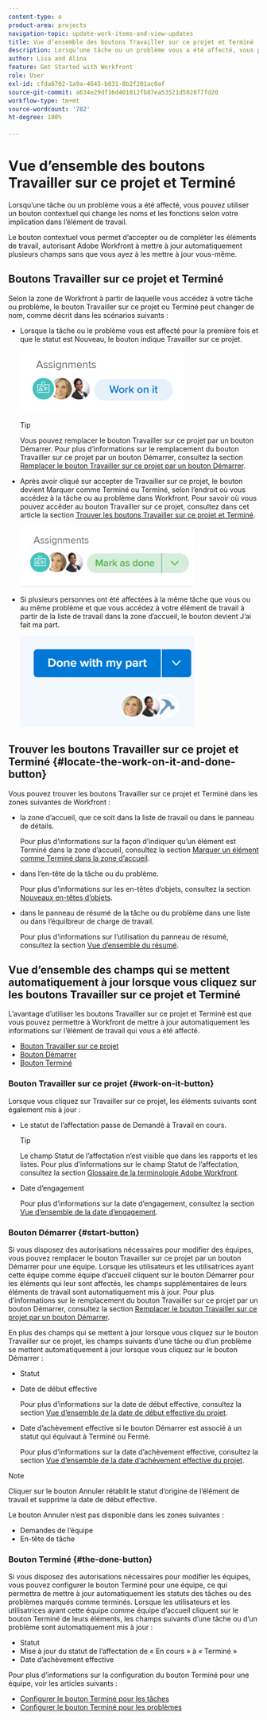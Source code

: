 ```yaml
---
content-type: o
product-area: projects
navigation-topic: update-work-items-and-view-updates
title: Vue d’ensemble des boutons Travailler sur ce projet et Terminé
description: Lorsqu’une tâche ou un problème vous a été affecté, vous pouvez utiliser un bouton contextuel qui change les noms et les fonctions selon votre implication dans l’élément de travail.
author: Lisa and Alina
feature: Get Started with Workfront
role: User
exl-id: cfda6702-1a9a-4645-b031-8b2f201ac0af
source-git-commit: a634e29df16d401812fb87ea53521d5028f7fd20
workflow-type: tm+mt
source-wordcount: '782'
ht-degree: 100%

---
```


# Vue d’ensemble des boutons Travailler sur ce projet et Terminé

Lorsqu’une tâche ou un problème vous a été affecté, vous pouvez utiliser un bouton contextuel qui change les noms et les fonctions selon votre implication dans l’élément de travail.

Le bouton contextuel vous permet d’accepter ou de compléter les éléments de travail, autorisant Adobe Workfront à mettre à jour automatiquement plusieurs champs sans que vous ayez à les mettre à jour vous-même.

## Boutons Travailler sur ce projet et Terminé

Selon la zone de Workfront à partir de laquelle vous accédez à votre tâche ou problème, le bouton Travailler sur ce projet ou Terminé peut changer de nom, comme décrit dans les scénarios suivants : 

* Lorsque la tâche ou le problème vous est affecté pour la première fois et que le statut est Nouveau, le bouton indique Travailler sur ce projet.

  ![](assets/nwe-work-on-it-button.png)

  >[!TIP]
  >
  >Vous pouvez remplacer le bouton Travailler sur ce projet par un bouton Démarrer. Pour plus d’informations sur le remplacement du bouton Travailler sur ce projet par un bouton Démarrer, consultez la section [Remplacer le bouton Travailler sur ce projet par un bouton Démarrer](../../people-teams-and-groups/create-and-manage-teams/work-on-it-button-to-start-button.md).

* Après avoir cliqué sur accepter de Travailler sur ce projet, le bouton devient Marquer comme Terminé ou Terminé, selon l’endroit où vous accédez à la tâche ou au problème dans Workfront. Pour savoir où vous pouvez accéder au bouton Travailler sur ce projet, consultez dans cet article la section [Trouver les boutons Travailler sur ce projet et Terminé](#locate-the-work-on-it-and-done-button).

  ![](assets/nwe-mark-as-done-button-350x122.png)

* Si plusieurs personnes ont été affectées à la même tâche que vous ou au même problème et que vous accédez à votre élément de travail à partir de la liste de travail dans la zone d’accueil, le bouton devient J’ai fait ma part.

  ![](assets/home-left-done-with-my-part-button-350x184.png)

## Trouver les boutons Travailler sur ce projet et Terminé {#locate-the-work-on-it-and-done-button}

Vous pouvez trouver les boutons Travailler sur ce projet et Terminé dans les zones suivantes de Workfront :

* la zone d’accueil, que ce soit dans la liste de travail ou dans le panneau de détails.

  Pour plus d’informations sur la façon d’indiquer qu’un élément est Terminé dans la zone d’accueil, consultez la section [Marquer un élément comme Terminé dans la zone d’accueil](../../workfront-basics/using-home/using-the-home-area/mark-item-done-in-home.md).

* dans l’en-tête de la tâche ou du problème.

  Pour plus d’informations sur les en-têtes d’objets, consultez la section [Nouveaux en-têtes d’objets](../../workfront-basics/the-new-workfront-experience/new-object-headers.md).

* dans le panneau de résumé de la tâche ou du problème dans une liste ou dans l’équilbreur de charge de travail.

  Pour plus d’informations sur l’utilisation du panneau de résumé, consultez la section [Vue d’ensemble du résumé](../../workfront-basics/the-new-workfront-experience/summary-overview.md).

## Vue d’ensemble des champs qui se mettent automatiquement à jour lorsque vous cliquez sur les boutons Travailler sur ce projet et Terminé

L’avantage d’utiliser les boutons Travailler sur ce projet et Terminé est que vous pouvez permettre à Workfront de mettre à jour automatiquement les informations sur l’élément de travail qui vous a été affecté.

* [Bouton Travailler sur ce projet](#work-on-it-button)
* [Bouton Démarrer](#start-button)
* [Bouton Terminé](#the-done-button)

### Bouton Travailler sur ce projet {#work-on-it-button}

Lorsque vous cliquez sur Travailler sur ce projet, les éléments suivants sont également mis à jour :

* Le statut de l’affectation passe de Demandé à Travail en cours.

  >[!TIP]
  >
  >Le champ Statut de l’affectation n’est visible que dans les rapports et les listes. Pour plus d’informations sur le champ Statut de l’affectation, consultez la section [Glossaire de la terminologie Adobe Workfront](../../workfront-basics/navigate-workfront/workfront-navigation/workfront-terminology-glossary.md).

* Date d’engagement

  Pour plus d’informations sur la date d’engagement, consultez la section [Vue d’ensemble de la date d’engagement](../../manage-work/projects/updating-work-in-a-project/overview-of-commit-dates.md).

### Bouton Démarrer {#start-button}

Si vous disposez des autorisations nécessaires pour modifier des équipes, vous pouvez remplacer le bouton Travailler sur ce projet par un bouton Démarrer pour une équipe. Lorsque les utilisateurs et les utilisatrices ayant cette équipe comme équipe d’accueil cliquent sur le bouton Démarrer pour les éléments qui leur sont affectés, les champs supplémentaires de leurs éléments de travail sont automatiquement mis à jour. Pour plus d’informations sur le remplacement du bouton Travailler sur ce projet par un bouton Démarrer, consultez la section [Remplacer le bouton Travailler sur ce projet par un bouton Démarrer](../../people-teams-and-groups/create-and-manage-teams/work-on-it-button-to-start-button.md).

En plus des champs qui se mettent à jour lorsque vous cliquez sur le bouton Travailler sur ce projet, les champs suivants d’une tâche ou d’un problème se mettent automatiquement à jour lorsque vous cliquez sur le bouton Démarrer :

* Statut
* Date de début effective

  Pour plus d’informations sur la date de début effective, consultez la section [Vue d’ensemble de la date de début effective du projet](../../manage-work/projects/planning-a-project/project-actual-start-date.md).

* Date d’achèvement effective si le bouton Démarrer est associé à un statut qui équivaut à Terminé ou Fermé.

  Pour plus d’informations sur la date d’achèvement effective, consultez la section [Vue d’ensemble de la date d’achèvement effective du projet](../../manage-work/projects/planning-a-project/project-actual-completion-date.md).

>[!NOTE]
>
>Cliquer sur le bouton Annuler rétablit le statut d’origine de l’élément de travail et supprime la date de début effective.
>
>Le bouton Annuler n’est pas disponible dans les zones suivantes :
>
>* Demandes de l’équipe
>* En-tête de tâche
>

### Bouton Terminé {#the-done-button}

Si vous disposez des autorisations nécessaires pour modifier les équipes, vous pouvez configurer le bouton Terminé pour une équipe, ce qui permettra de mettre à jour automatiquement les statuts des tâches ou des problèmes marqués comme terminés. Lorsque les utilisateurs et les utilisatrices ayant cette équipe comme équipe d’accueil cliquent sur le bouton Terminé de leurs éléments, les champs suivants d’une tâche ou d’un problème sont automatiquement mis à jour :

* Statut
* Mise à jour du statut de l’affectation de « En cours » à « Terminé »
* Date d’achèvement effective

Pour plus d’informations sur la configuration du bouton Terminé pour une équipe, voir les articles suivants :

* [Configurer le bouton Terminé pour les tâches](../../people-teams-and-groups/create-and-manage-teams/configure-the-done-button-for-tasks.md)
* [Configurer le bouton Terminé pour les problèmes](../../people-teams-and-groups/create-and-manage-teams/configure-the-done-button-for-issues.md)
